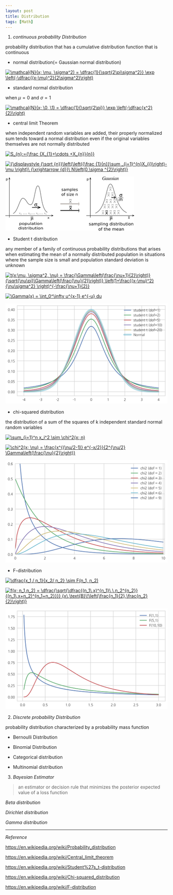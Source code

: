 ```yaml
---
layout: post
title: Distribution
tags: [Math]
---
```


1. *continuous probability Distribution*

probability distribution that has a cumulative distribution function that is continuous

- normal distribution(= Gaussian normal distribution)

<a href="https://www.codecogs.com/eqnedit.php?latex=\inline&space;\mathcal{N}(x;&space;\mu,&space;\sigma^2)&space;=&space;\dfrac{1}{\sqrt{2\pi\sigma^2}}&space;\exp&space;\left(-\dfrac{(x-\mu)^2}{2\sigma^2}\right)" target="_blank"><img src="https://latex.codecogs.com/gif.latex?\inline&space;\mathcal{N}(x;&space;\mu,&space;\sigma^2)&space;=&space;\dfrac{1}{\sqrt{2\pi\sigma^2}}&space;\exp&space;\left(-\dfrac{(x-\mu)^2}{2\sigma^2}\right)" title="\mathcal{N}(x; \mu, \sigma^2) = \dfrac{1}{\sqrt{2\pi\sigma^2}} \exp \left(-\dfrac{(x-\mu)^2}{2\sigma^2}\right)" /></a>

- standard normal distribution

when ${\displaystyle \mu =0}$ and ${\displaystyle \sigma =1}$

<a href="https://www.codecogs.com/eqnedit.php?latex=\inline&space;\mathcal{N}(x;&space;\0,&space;\1)&space;=&space;\dfrac{1}{\sqrt{2\pi}}&space;\exp&space;\left(-\dfrac{x^2}{2}\right)" target="_blank"><img src="https://latex.codecogs.com/gif.latex?\inline&space;\mathcal{N}(x;&space;\0,&space;\1)&space;=&space;\dfrac{1}{\sqrt{2\pi}}&space;\exp&space;\left(-\dfrac{x^2}{2}\right)" title="\mathcal{N}(x; \0, \1) = \dfrac{1}{\sqrt{2\pi}} \exp \left(-\dfrac{x^2}{2}\right)" /></a>


- central limit Theorem

when independent random variables are added, their properly normalized sum tends toward a normal distribution even if the original variables themselves are not normally distributed

<a href="https://www.codecogs.com/eqnedit.php?latex=\inline&space;S_{n}:={\frac&space;{X_{1}&plus;\cdots&space;&plus;X_{n}}{n}}" target="_blank"><img src="https://latex.codecogs.com/gif.latex?\inline&space;S_{n}:={\frac&space;{X_{1}&plus;\cdots&space;&plus;X_{n}}{n}}" title="S_{n}:={\frac {X_{1}+\cdots +X_{n}}{n}}" /></a>

<a href="https://www.codecogs.com/eqnedit.php?latex=\inline&space;{\displaystyle&space;{\sqrt&space;{n}}\left(\left({\frac&space;{1}{n}}\sum&space;_{i=1}^{n}X_{i}\right)-\mu&space;\right)\&space;{\xrightarrow&space;{d}}\&space;N\left(0,\sigma&space;^{2}\right)}" target="_blank"><img src="https://latex.codecogs.com/gif.latex?\inline&space;{\displaystyle&space;{\sqrt&space;{n}}\left(\left({\frac&space;{1}{n}}\sum&space;_{i=1}^{n}X_{i}\right)-\mu&space;\right)\&space;{\xrightarrow&space;{d}}\&space;N\left(0,\sigma&space;^{2}\right)}" title="{\displaystyle {\sqrt {n}}\left(\left({\frac {1}{n}}\sum _{i=1}^{n}X_{i}\right)-\mu \right)\ {\xrightarrow {d}}\ N\left(0,\sigma ^{2}\right)}" /></a>


![alt text](/assets/img/IllustrationCentralTheorem.png)

- Student t distribution

any member of a family of continuous probability distributions that arises when estimating the mean of a normally distributed population in situations where the sample size is small and population standard deviation is unknown

<a href="https://www.codecogs.com/eqnedit.php?latex=\inline&space;t(x;\mu,&space;\sigma^2,&space;\nu)&space;=&space;\frac{\Gamma\left(\frac{\nu&plus;1}{2}\right)}&space;{\sqrt{\nu\pi}\Gamma\left(\frac{\nu}{2}\right)}&space;\left(1&plus;\frac{(x-\mu)^2}{\nu\sigma^2}&space;\right)^{-\frac{\nu&plus;1}{2}}" target="_blank"><img src="https://latex.codecogs.com/gif.latex?\inline&space;t(x;\mu,&space;\sigma^2,&space;\nu)&space;=&space;\frac{\Gamma\left(\frac{\nu&plus;1}{2}\right)}&space;{\sqrt{\nu\pi}\Gamma\left(\frac{\nu}{2}\right)}&space;\left(1&plus;\frac{(x-\mu)^2}{\nu\sigma^2}&space;\right)^{-\frac{\nu&plus;1}{2}}" title="t(x;\mu, \sigma^2, \nu) = \frac{\Gamma\left(\frac{\nu+1}{2}\right)} {\sqrt{\nu\pi}\Gamma\left(\frac{\nu}{2}\right)} \left(1+\frac{(x-\mu)^2}{\nu\sigma^2} \right)^{-\frac{\nu+1}{2}}" /></a>

<a href="https://www.codecogs.com/eqnedit.php?latex=\inline&space;\Gamma(x)&space;=&space;\int_0^\infty&space;u^{x-1}&space;e^{-u}&space;du" target="_blank"><img src="https://latex.codecogs.com/gif.latex?\inline&space;\Gamma(x)&space;=&space;\int_0^\infty&space;u^{x-1}&space;e^{-u}&space;du" title="\Gamma(x) = \int_0^\infty u^{x-1} e^{-u} du" /></a>


![alt text](/assets/img/student_t.png)


- chi-squared distribution

 the distribution of a sum of the squares of k independent standard normal random variables

<a href="https://www.codecogs.com/eqnedit.php?latex=\inline&space;\sum_{i=1}^n&space;x_i^2&space;\sim&space;\chi^2(x;&space;n)" target="_blank"><img src="https://latex.codecogs.com/gif.latex?\inline&space;\sum_{i=1}^n&space;x_i^2&space;\sim&space;\chi^2(x;&space;n)" title="\sum_{i=1}^n x_i^2 \sim \chi^2(x; n)" /></a>

<a href="https://www.codecogs.com/eqnedit.php?latex=\inline&space;\chi^2(x;&space;\nu)&space;=&space;\frac{x^{(\nu/2-1)}&space;e^{-x/2}}{2^{\nu/2}&space;\Gamma\left(\frac{\nu}{2}\right)}" target="_blank"><img src="https://latex.codecogs.com/gif.latex?\inline&space;\chi^2(x;&space;\nu)&space;=&space;\frac{x^{(\nu/2-1)}&space;e^{-x/2}}{2^{\nu/2}&space;\Gamma\left(\frac{\nu}{2}\right)}" title="\chi^2(x; \nu) = \frac{x^{(\nu/2-1)} e^{-x/2}}{2^{\nu/2} \Gamma\left(\frac{\nu}{2}\right)}" /></a>

![alt text](/assets/img/chi_square.png)

- F-distribution

<a href="https://www.codecogs.com/eqnedit.php?latex=\inline&space;\dfrac{x_1&space;/&space;n_1}{x_2/&space;n_2}&space;\sim&space;F(n_1,&space;n_2)" target="_blank"><img src="https://latex.codecogs.com/gif.latex?\inline&space;\dfrac{x_1&space;/&space;n_1}{x_2/&space;n_2}&space;\sim&space;F(n_1,&space;n_2)" title="\dfrac{x_1 / n_1}{x_2/ n_2} \sim F(n_1, n_2)" /></a>

<a href="https://www.codecogs.com/eqnedit.php?latex=\inline&space;f(x;&space;n_1,n_2)&space;=&space;\dfrac{\sqrt{\dfrac{(n_1\,x)^{n_1}\,\,n_2^{n_2}}&space;{(n_1\,x&plus;n_2)^{n_1&plus;n_2}}}}&space;{x\,\text{B}\!\left(\frac{n_1}{2},\frac{n_2}{2}\right)}" target="_blank"><img src="https://latex.codecogs.com/gif.latex?\inline&space;f(x;&space;n_1,n_2)&space;=&space;\dfrac{\sqrt{\dfrac{(n_1\,x)^{n_1}\,\,n_2^{n_2}}&space;{(n_1\,x&plus;n_2)^{n_1&plus;n_2}}}}&space;{x\,\text{B}\!\left(\frac{n_1}{2},\frac{n_2}{2}\right)}" title="f(x; n_1,n_2) = \dfrac{\sqrt{\dfrac{(n_1\,x)^{n_1}\,\,n_2^{n_2}} {(n_1\,x+n_2)^{n_1+n_2}}}} {x\,\text{B}\!\left(\frac{n_1}{2},\frac{n_2}{2}\right)}" /></a>

![alt text](/assets/img/f_distribution.png)


2. *Discrete probability Distribution*

probability distribution characterized by a probability mass function


- Bernoulli Distribution







- Binomial Distribution



- Categorical distribution



- Multinomial distribution




3. *Bayesian Estimator*
> an estimator or decision rule that minimizes the posterior expected value of a loss function

*Beta distribution*
>

*Dirichlet distribution*
>

*Gamma distribution*
>


***
*Reference*


https://en.wikipedia.org/wiki/Probability_distribution

https://en.wikipedia.org/wiki/Central_limit_theorem

https://en.wikipedia.org/wiki/Student%27s_t-distribution

https://en.wikipedia.org/wiki/Chi-squared_distribution

https://en.wikipedia.org/wiki/F-distribution